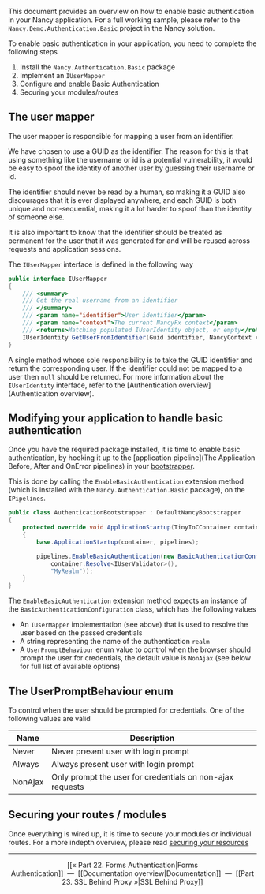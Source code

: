 This document provides an overview on how to enable basic authentication in your Nancy application. For a full working sample, please refer to the `Nancy.Demo.Authentication.Basic` project in the Nancy solution.

To enable basic authentication in your application, you need to complete the following steps

1. Install the `Nancy.Authentication.Basic` package
1. Implement an `IUserMapper`
1. Configure and enable Basic Authentication
1. Securing your modules/routes

## The user mapper

The user mapper is responsible for mapping a user from an identifier.

We have chosen to use a GUID as the identifier. The reason for this is that using something like the username or id is a potential vulnerability, it would be easy to spoof the identity of another user by guessing their username or id.

The identifier should never be read by a human, so making it a GUID also discourages that it is ever displayed anywhere, and each GUID is both unique and non-sequential, making it a lot harder to spoof than the identity of someone else.

It is also important to know that the identifier should be treated as permanent for the user that it was generated for and will be reused across requests and application sessions. 

The `IUserMapper` interface is defined in the following way

```c#
public interface IUserMapper
{
    /// <summary>
    /// Get the real username from an identifier
    /// </summary>
    /// <param name="identifier">User identifier</param>
    /// <param name="context">The current NancyFx context</param>
    /// <returns>Matching populated IUserIdentity object, or empty</returns>
    IUserIdentity GetUserFromIdentifier(Guid identifier, NancyContext context);
}
```

A single method whose sole responsibility is to take the GUID identifier and return the corresponding user. If the identifier could not be mapped to a user then `null` should be returned. For more information about the `IUserIdentity` interface, refer to the [Authentication overview](Authentication overview).

## Modifying your application to handle basic authentication

Once you have the required package installed, it is time to enable basic authentication, by hooking it up to the [application pipeline](The Application Before, After and OnError pipelines) in your [bootstrapper](Bootstrapper).

This is done by calling the `EnableBasicAuthentication` extension method (which is installed with the `Nancy.Authentication.Basic` package), on the `IPipelines`.

```c#
public class AuthenticationBootstrapper : DefaultNancyBootstrapper
{
    protected override void ApplicationStartup(TinyIoCContainer container, IPipelines pipelines)
    {
        base.ApplicationStartup(container, pipelines);

        pipelines.EnableBasicAuthentication(new BasicAuthenticationConfiguration(                   
            container.Resolve<IUserValidator>(),
            "MyRealm"));
    }
}
```

The `EnableBasicAuthentication` extension method expects an instance of the `BasicAuthenticationConfiguration` class, which has the following values

- An `IUserMapper` implementation (see above) that is used to resolve the user based on the passed credentials
- A string representing the name of the authentication `realm`
- A `UserPromptBehaviour` enum value to control when the browser should prompt the user for credentials, the default value is `NonAjax` (see below for full list of available options)

## The UserPromptBehaviour enum

To control when the user should be prompted for credentials. One of the following values are valid

|Name|Description|
|----|-----------|
|Never|Never present user with login prompt|
|Always|Always present user with login prompt|
|NonAjax|Only prompt the user for credentials on non-ajax requests|

## Securing your routes / modules

Once everything is wired up, it is time to secure your modules or individual routes. For a more indepth overview, please read [securing your resources](Authentication-overview#securing-your-resources)

***

<p align="center">[[« Part 22. Forms Authentication|Forms Authentication]]&nbsp;&nbsp;—&nbsp;&nbsp;[[Documentation overview|Documentation]]&nbsp;&nbsp;—&nbsp;&nbsp;[[Part 23. SSL Behind Proxy »|SSL Behind Proxy]]</p>